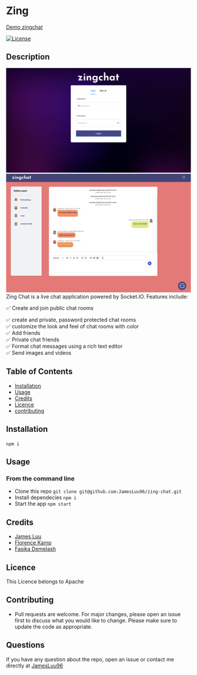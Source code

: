 # Zing

[Demo zingchat](https://zing2.herokuapp.com/)

[![License](https://img.shields.io/badge/License-Apache%202.0-yellow.svg)](https://opensource.org/licenses/Apache-2.0)

## Description

![loginpage](/app-screenshots/login.png)
![roompage](/app-screenshots/room.png)
Zing Chat is a live chat application powered by Socket.IO. Features include:

:white_check_mark: Create and join public chat rooms <br>

:white_check_mark: create and private, password protected chat rooms<br>
:white_check_mark: customize the look and feel of chat rooms with color<br>
:white_check_mark: Add friends<br>
:white_check_mark: Private chat friends<br>
:white_check_mark: Format chat messages using a rich text editor<br>
:white_check_mark: Send images and videos

## Table of Contents

- [Installation](#Installation)
- [Usage](#Usage)
- [Credits](#Credits)
- [Licence](#Licence)
- [contributing](#contributing)

## Installation

`npm i`

## Usage

### From the command line

- Clone this repo `git clone git@github.com:JamesLuu96/zing-chat.git`
- Install dependecies `npm i`
- Start the app `npm start`

## Credits

- [James Luu](https://github.com/JamesLuu96/)
- [Florence Kamp](https://github.com/flokamp/)
- [Fasika Demelash](https://github.com/fasikaWalle)

## Licence

This Licence belongs to Apache

## Contributing

- Pull requests are welcome. For major changes, please open an issue first to discuss what you would like to change. Please make sure to update the code as appropriate.

## Questions

If you have any question about the repo, open an issue or contact me directly at [JamesLuu96](https://github.com/JamesLuu96/)
